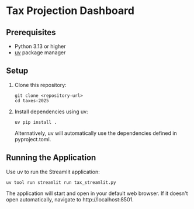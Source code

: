 # Tax Projection Dashboard

## Prerequisites

- Python 3.13 or higher
- [uv](https://github.com/astral-sh/uv) package manager

## Setup

1. Clone this repository:
   ```
   git clone <repository-url>
   cd taxes-2025
   ```

2. Install dependencies using uv:
   ```
   uv pip install .
   ```
   
   Alternatively, uv will automatically use the dependencies defined in pyproject.toml.

## Running the Application

Use uv to run the Streamlit application:

```
uv tool run streamlit run tax_streamlit.py
```

The application will start and open in your default web browser. If it doesn't open automatically, navigate to http://localhost:8501.
